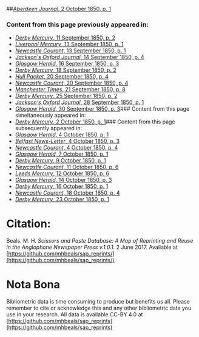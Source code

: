 ##[*Aberdeen Journal*, 2 October 1850, p. 1](https://mhbeals.github.io/sap_html/Aberdeen-Journal/Aberdeen-Journal-2-October-1850-p-1)

### Content from this page previously appeared in:
+ [*Derby Mercury*, 11 September 1850, p. 2](https://mhbeals.github.io/sap_html/Derby-Mercury/Derby-Mercury-11-September-1850-p-2)
+ [*Liverpool Mercury*, 13 September 1850, p. 1](https://mhbeals.github.io/sap_html/Liverpool-Mercury/Liverpool-Mercury-13-September-1850-p-1)
+ [*Newcastle Courant*, 13 September 1850, p. 1](https://mhbeals.github.io/sap_html/Newcastle-Courant/Newcastle-Courant-13-September-1850-p-1)
+ [*Jackson's Oxford Journal*, 14 September 1850, p. 4](https://mhbeals.github.io/sap_html/Jackson's-Oxford-Journal/Jackson's-Oxford-Journal-14-September-1850-p-4)
+ [*Glasgow Herald*, 16 September 1850, p. 3](https://mhbeals.github.io/sap_html/Glasgow-Herald/Glasgow-Herald-16-September-1850-p-3)
+ [*Derby Mercury*, 18 September 1850, p. 2](https://mhbeals.github.io/sap_html/Derby-Mercury/Derby-Mercury-18-September-1850-p-2)
+ [*Hull Packet*, 20 September 1850, p. 4](https://mhbeals.github.io/sap_html/Hull-Packet/Hull-Packet-20-September-1850-p-4)
+ [*Newcastle Courant*, 20 September 1850, p. 4](https://mhbeals.github.io/sap_html/Newcastle-Courant/Newcastle-Courant-20-September-1850-p-4)
+ [*Manchester Times*, 21 September 1850, p. 8](https://mhbeals.github.io/sap_html/Manchester-Times/Manchester-Times-21-September-1850-p-8)
+ [*Derby Mercury*, 25 September 1850, p. 2](https://mhbeals.github.io/sap_html/Derby-Mercury/Derby-Mercury-25-September-1850-p-2)
+ [*Jackson's Oxford Journal*, 28 September 1850, p. 1](https://mhbeals.github.io/sap_html/Jackson's-Oxford-Journal/Jackson's-Oxford-Journal-28-September-1850-p-1)
+ [*Glasgow Herald*, 30 September 1850, p. 3](https://mhbeals.github.io/sap_html/Glasgow-Herald/Glasgow-Herald-30-September-1850-p-3)### Content from this page simeltaneously appeared in:
+ [*Derby Mercury*, 2 October 1850, p. 1](https://mhbeals.github.io/sap_html/Derby-Mercury/Derby-Mercury-2-October-1850-p-1)### Content from this page subsequently appeared in:
+ [*Glasgow Herald*, 4 October 1850, p. 1](https://mhbeals.github.io/sap_html/Glasgow-Herald/Glasgow-Herald-4-October-1850-p-1)
+ [*Belfast News-Letter*, 4 October 1850, p. 3](https://mhbeals.github.io/sap_html/Belfast-News-Letter/Belfast-News-Letter-4-October-1850-p-3)
+ [*Newcastle Courant*, 4 October 1850, p. 4](https://mhbeals.github.io/sap_html/Newcastle-Courant/Newcastle-Courant-4-October-1850-p-4)
+ [*Glasgow Herald*, 7 October 1850, p. 1](https://mhbeals.github.io/sap_html/Glasgow-Herald/Glasgow-Herald-7-October-1850-p-1)
+ [*Derby Mercury*, 9 October 1850, p. 1](https://mhbeals.github.io/sap_html/Derby-Mercury/Derby-Mercury-9-October-1850-p-1)
+ [*Newcastle Courant*, 11 October 1850, p. 6](https://mhbeals.github.io/sap_html/Newcastle-Courant/Newcastle-Courant-11-October-1850-p-6)
+ [*Leeds Mercury*, 12 October 1850, p. 6](https://mhbeals.github.io/sap_html/Leeds-Mercury/Leeds-Mercury-12-October-1850-p-6)
+ [*Glasgow Herald*, 14 October 1850, p. 3](https://mhbeals.github.io/sap_html/Glasgow-Herald/Glasgow-Herald-14-October-1850-p-3)
+ [*Derby Mercury*, 16 October 1850, p. 1](https://mhbeals.github.io/sap_html/Derby-Mercury/Derby-Mercury-16-October-1850-p-1)
+ [*Newcastle Courant*, 18 October 1850, p. 4](https://mhbeals.github.io/sap_html/Newcastle-Courant/Newcastle-Courant-18-October-1850-p-4)
+ [*Derby Mercury*, 23 October 1850, p. 1](https://mhbeals.github.io/sap_html/Derby-Mercury/Derby-Mercury-23-October-1850-p-1)
                    
# Citation: 

Beals. M. H. *Scissors and Paste Database: A Map of Reprinting and Reuse in the Anglophone Newspaper Press v.1.0.1.* 2 June 2017. Available at [https://github.com/mhbeals/sap_reprints/](https://github.com/mhbeals/sap_reprints/). 
                    
# Nota Bona

Bibliometric data is time consuming to produce but benefits us all. Please remember to cite or acknowledge this and any other bibliometric data you use in your research. All data is available CC-BY 4.0 at [https://github.com/mhbeals/sap_reprints](https://github.com/mhbeals/sap_reprints)
